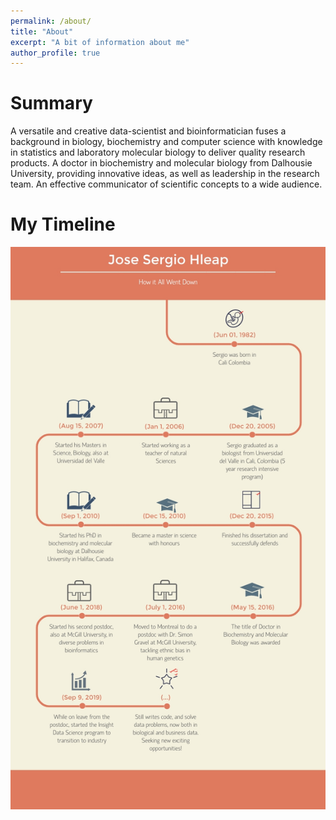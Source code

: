 ```yaml
---
permalink: /about/
title: "About"
excerpt: "A bit of information about me"
author_profile: true
---
```



# Summary
A versatile and creative data-scientist and bioinformatician 
fuses a background in biology, biochemistry and computer 
science with knowledge in statistics and laboratory molecular 
biology to deliver quality research products. A doctor in 
biochemistry and molecular biology from Dalhousie University, 
providing innovative ideas, as well as leadership in the 
research team. An effective communicator of scientific 
concepts to a wide audience.

# My Timeline
<img src="../assets/images/My-timeline.jpg">

